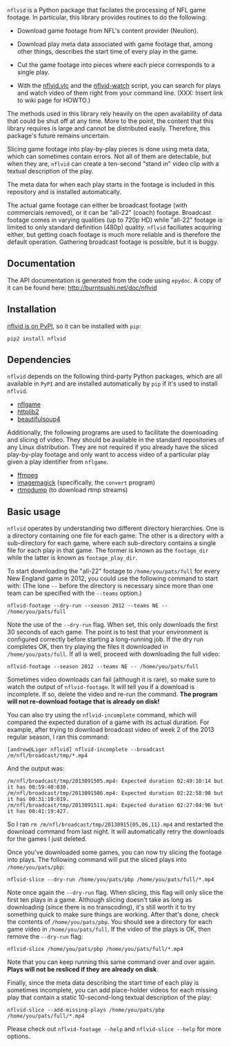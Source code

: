 `nflvid` is a Python package that facilates the processing of NFL game footage. 
In particular, this library provides routines to do the following:

  - Download game footage from NFL's content provider (Neulion).

  - Download play meta data associated with game footage that, among other 
    things, describes the start time of every play in the game.

  - Cut the game footage into pieces where each piece corresponds to a single 
    play.

  - With the [nflvid.vlc](http://pdoc.burntsushi.net/nflvid/vlc.m.html) and
    the [nflvid-watch](https://github.com/BurntSushi/nflvid/blob/master/scripts/nflvid-watch) script, you can search for plays and watch video of them right from your
    command line. (XXX: Insert link to wiki page for HOWTO.)

The methods used in this library rely heavily on the open availability of data 
that could be shut off at any time. More to the point, the content that this 
library requires is large and cannot be distributed easily. Therefore, this 
package's future remains uncertain.

Slicing game footage into play-by-play pieces is done using meta data, which 
can sometimes contain errors. Not all of them are detectable, but when they 
are, `nflvid` can create a ten-second "stand in" video clip with a textual 
description of the play.

The meta data for when each play starts in the footage is included in this 
repository and is installed automatically.

The actual game footage can either be broadcast footage (with commercials 
removed), or it can be "all-22" (coach) footage. Broadcast footage comes in 
varying qualities (up to 720p HD) while "all-22" footage is limited to only 
standard definition (480p) quality. `nflvid` faciliates acquiring either, but 
getting coach footage is much more reliable and is therefore the default 
operation. Gathering broadcast footage is possible, but it is buggy.


## Documentation

The API documentation is generated from the code using `epydoc`. A copy of
it can be found here: http://burntsushi.net/doc/nflvid


## Installation

[nflvid is on PyPI](https://pypi.python.org/pypi/nflvid), so it can be 
installed with `pip`:

    pip2 install nflvid


## Dependencies

`nflvid` depends on the following third-party Python packages, which are all 
available in `PyPI` and are installed automatically by `pip` if it's used to 
install `nflvid`.

* [nflgame](https://pypi.python.org/pypi/nflgame)
* [httplib2](https://pypi.python.org/pypi/httplib2)
* [beautifulsoup4](https://pypi.python.org/pypi/beautifulsoup4)

Additionally, the following programs are used to facilitate the downloading and 
slicing of video. They should be available in the standard repositories of any 
Linux distribution. They are not required if you already have the sliced 
play-by-play footage and only want to access video of a particular play given a 
play identifier from `nflgame`.

* [ffmpeg](http://www.ffmpeg.org)
* [imagemagick](http://www.imagemagick.org/) (specifically, the `convert` 
  program)
* [rtmpdump](http://www.imagemagick.org/) (to download rtmp streams)


## Basic usage

`nflvid` operates by understanding two different directory hierarchies. One is 
a directory containing one file for each game. The other is a directory with a 
sub-directory for each game, where each sub-directory contains a single file 
for each play in that game. The former is known as the `footage_dir` while the 
latter is known as `footage_play_dir`.

To start downloading the "all-22" footage to `/home/you/pats/full` for 
every New England game in 2012, you could use the following command to start 
with: (The lone `--` before the directory is necessary since more than one team 
can be specified with the `--teams` option.)

    nflvid-footage --dry-run --season 2012 --teams NE -- /home/you/pats/full

Note the use of the `--dry-run` flag. When set, this only downloads the first 
30 seconds of each game. The point is to test that your environment is 
configured correctly before starting a long-running job. If the dry run 
completes OK, then try playing the files it downloaded in 
`/home/you/pats/full`. If all is well, proceed with downloading the full 
video:

    nflvid-footage --season 2012 --teams NE -- /home/you/pats/full

Sometimes video downloads can fail (although it is rare), so make sure to watch 
the output of `nflvid-footage`. It will tell you if a download is incomplete. 
If so, delete the video and re-run the command. **The program will not 
re-download footage that is already on disk!**

You can also try using the `nflvid-incomplete` command, which will compared the 
expected duration of a game with its actual duration. For example, after trying
to download broadcast video of week 2 of the 2013 regular season, I ran this 
command:

    [andrew@Liger nflvid] nflvid-incomplete --broadcast /m/nfl/broadcast/tmp/*.mp4

And the output was:

    /m/nfl/broadcast/tmp/2013091505.mp4: Expected duration 02:49:10:14 but it has 00:59:40:030.
    /m/nfl/broadcast/tmp/2013091506.mp4: Expected duration 02:22:58:98 but it has 00:31:10:019.
    /m/nfl/broadcast/tmp/2013091511.mp4: Expected duration 02:27:04:96 but it has 00:41:19:427.

So I ran `rm /m/nfl/broadcast/tmp/20130915{05,06,11}.mp4` and restarted the 
download command from last night. It will automatically retry the downloads for 
the games I just deleted.

Once you've downloaded some games, you can now try slicing the footage into 
plays. The following command will put the sliced plays into 
`/home/you/pats/pbp`:

    nflvid-slice --dry-run /home/you/pats/pbp /home/you/pats/full/*.mp4

Note once again the `--dry-run` flag. When slicing, this flag will only slice 
the first ten plays in a game. Although slicing doesn't take as long as 
downloading (since there is no transcoding), it's still worth it to try 
something quick to make sure things are working. After that's done, check the 
contents of `/home/you/pats/pbp`. You should see a directory for each game 
video in `/home/you/pats/full`. If the video of the plays is OK, then 
remove the `--dry-run` flag:

    nflvid-slice /home/you/pats/pbp /home/you/pats/full/*.mp4

Note that you can keep running this same command over and over again. **Plays 
will not be resliced if they are already on disk**.

Finally, since the meta data describing the start time of each play is 
sometimes incomplete, you can add place-holder videos for each missing play 
that contain a static 10-second-long textual description of the play:

    nflvid-slice --add-missing-plays /home/you/pats/pbp /home/you/pats/full/*.mp4

Please check out `nflvid-footage --help` and `nflvid-slice --help` for more 
options.

